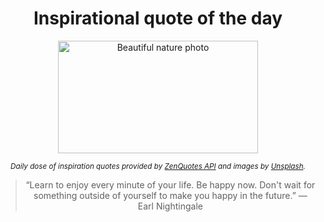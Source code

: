 
<div align="center">

# Inspirational quote of the day

<img src="./data/photo.jpeg" alt="Beautiful nature photo" width="320" height="180">

<sub><i>Daily dose of inspiration quotes provided by [ZenQuotes API](https://zenquotes.io/) and images by [Unsplash](https://unsplash.com/).</i></sub>


<blockquote>&ldquo;Learn to enjoy every minute of your life. Be happy now. Don't wait for something outside of yourself to make you happy in the future.&rdquo; &mdash; <footer>Earl Nightingale</footer></blockquote>

</div>

